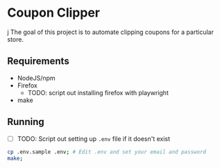 # Coupon Clipper
j
The goal of this project is to automate clipping coupons for a particular store.

## Requirements

- NodeJS/npm
- Firefox
    - TODO: script out installing firefox with playwright
- make


## Running

- [ ] TODO: Script out setting up `.env` file if it doesn't exist


```sh
cp .env.sample .env; # Edit .env and set your email and password
make;
```

